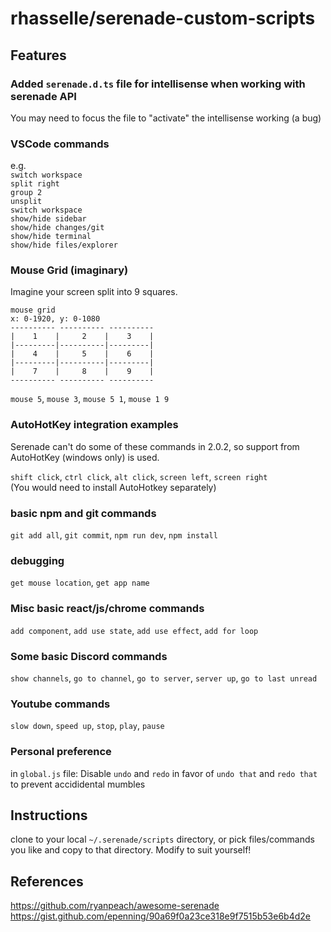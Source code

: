# rhasselle/serenade-custom-scripts

## Features

### Added `serenade.d.ts` file for intellisense when working with serenade API
You may need to focus the file to "activate" the intellisense working (a bug)


### VSCode commands
e.g. \
`switch workspace`\
`split right`\
`group 2`\
`unsplit`\
`switch workspace`\
`show/hide sidebar`\
`show/hide changes/git`\
`show/hide terminal`\
`show/hide files/explorer`


### Mouse Grid (imaginary)
Imagine your screen split into 9 squares.

```
mouse grid
x: 0-1920, y: 0-1080
---------- ---------- ----------
|    1    |     2    |    3    |
|---------|----------|---------|
|    4    |     5    |    6    |
|---------|----------|---------|
|    7    |     8    |    9    |
---------- ---------- ----------
```
`mouse 5`, `mouse 3`, `mouse 5 1`, `mouse 1 9`


### AutoHotKey integration examples
Serenade can't do some of these commands in 2.0.2, so support from AutoHotKey (windows only) is used.

`shift click`, `ctrl click`, `alt click`, `screen left`, `screen right`\
(You would need to install AutoHotkey separately)

### basic npm and git commands
`git add all`, `git commit`, `npm run dev`, `npm install`


### debugging
`get mouse location`, `get app name`


### Misc basic react/js/chrome commands
`add component`, `add use state`, `add use effect`, `add for loop`


### Some basic Discord commands
`show channels`, `go to channel`, `go to server`, `server up`, `go to last unread`


### Youtube commands
`slow down`, `speed up`, `stop`, `play`, `pause`


### Personal preference
in `global.js` file:
Disable `undo` and `redo` in favor of `undo that` and `redo that` to prevent accididental mumbles


## Instructions
clone to your local `~/.serenade/scripts` directory, or pick files/commands you like and copy to that directory. Modify to suit yourself!

## References
https://github.com/ryanpeach/awesome-serenade \
https://gist.github.com/epenning/90a69f0a23ce318e9f7515b53e6b4d2e
